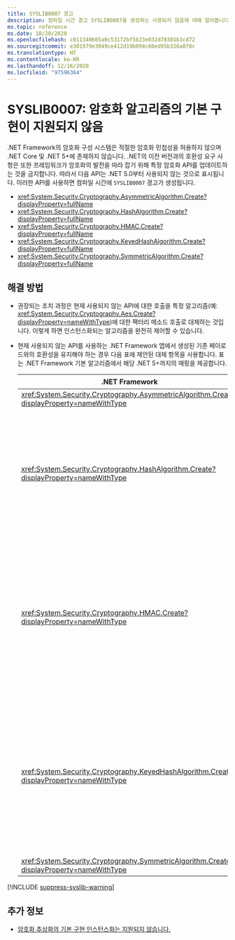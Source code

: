 ```yaml
---
title: SYSLIB0007 경고
description: 컴파일 시간 경고 SYSLIB0007을 생성하는 사용되지 않음에 대해 알아봅니다.
ms.topic: reference
ms.date: 10/20/2020
ms.openlocfilehash: c011340665a0c53172bf5b23e032d78301b3cd72
ms.sourcegitcommit: e301979e3049ce412d19b094c60ed95b316a8f8c
ms.translationtype: HT
ms.contentlocale: ko-KR
ms.lasthandoff: 12/16/2020
ms.locfileid: "97596364"
---
```

# <a name="syslib0007-default-implementations-of-cryptography-algorithms-not-supported"></a>SYSLIB0007: 암호화 알고리즘의 기본 구현이 지원되지 않음

.NET Framework의 암호화 구성 시스템은 적절한 암호화 민첩성을 허용하지 않으며 .NET Core 및 .NET 5+에 존재하지 않습니다. .NET의 이전 버전과의 호환성 요구 사항은 또한 프레임워크가 암호화의 발전을 따라 잡기 위해 특정 암호화 API를 업데이트하는 것을 금지합니다. 따라서 다음 API는 .NET 5.0부터 사용되지 않는 것으로 표시됩니다. 이러한 API를 사용하면 컴파일 시간에 `SYSLIB0007` 경고가 생성됩니다.

- <xref:System.Security.Cryptography.AsymmetricAlgorithm.Create?displayProperty=fullName>
- <xref:System.Security.Cryptography.HashAlgorithm.Create?displayProperty=fullName>
- <xref:System.Security.Cryptography.HMAC.Create?displayProperty=fullName>
- <xref:System.Security.Cryptography.KeyedHashAlgorithm.Create?displayProperty=fullName>
- <xref:System.Security.Cryptography.SymmetricAlgorithm.Create?displayProperty=fullName>

## <a name="workarounds"></a>해결 방법

- 권장되는 조치 과정은 현재 사용되지 않는 API에 대한 호출을 특정 알고리즘(예: <xref:System.Security.Cryptography.Aes.Create?displayProperty=nameWithType>)에 대한 팩터리 메소드 호출로 대체하는 것입니다. 이렇게 하면 인스턴스화되는 알고리즘을 완전히 제어할 수 있습니다.

- 현재 사용되지 않는 API를 사용하는 .NET Framework 앱에서 생성된 기존 페이로드와의 호환성을 유지해야 하는 경우 다음 표에 제안된 대체 항목을 사용합니다. 표는 .NET Framework 기본 알고리즘에서 해당 .NET 5+까지의 매핑을 제공합니다.

  | .NET Framework | .NET Core/.NET 5.0+ 호환 대체 항목 | 설명 |
  | - | - | - |
  | <xref:System.Security.Cryptography.AsymmetricAlgorithm.Create?displayProperty=nameWithType> | <xref:System.Security.Cryptography.RSA.Create?displayProperty=nameWithType> | |
  | <xref:System.Security.Cryptography.HashAlgorithm.Create?displayProperty=nameWithType> | <xref:System.Security.Cryptography.SHA1.Create?displayProperty=nameWithType> | SHA-1 알고리즘은 중단된 것으로 간주합니다. 가능하면 더 강력한 알고리즘을 사용하는 것이 좋습니다. 자세한 지침은 보안 관리자에게 문의하세요. |
  | <xref:System.Security.Cryptography.HMAC.Create?displayProperty=nameWithType> | <xref:System.Security.Cryptography.HMACSHA1.%23ctor> | 대부분의 최신 애플리케이션에서는 HMACSHA1 알고리즘이 권장되지 않습니다. 가능하면 더 강력한 알고리즘을 사용하는 것이 좋습니다. 자세한 지침은 보안 관리자에게 문의하세요. |
  | <xref:System.Security.Cryptography.KeyedHashAlgorithm.Create?displayProperty=nameWithType> | <xref:System.Security.Cryptography.HMACSHA1.%23ctor> | 대부분의 최신 애플리케이션에서는 HMACSHA1 알고리즘이 권장되지 않습니다. 가능하면 더 강력한 알고리즘을 사용하는 것이 좋습니다. 자세한 지침은 보안 관리자에게 문의하세요. |
  | <xref:System.Security.Cryptography.SymmetricAlgorithm.Create?displayProperty=nameWithType> | <xref:System.Security.Cryptography.Aes.Create?displayProperty=nameWithType> |

[!INCLUDE [suppress-syslib-warning](../../../../includes/suppress-syslib-warning.md)]

## <a name="see-also"></a>추가 정보

- [암호화 추상화의 기본 구현 인스턴스화는 지원되지 않습니다.](../cryptography/5.0/instantiating-default-implementations-of-cryptographic-abstractions-not-supported.md)
